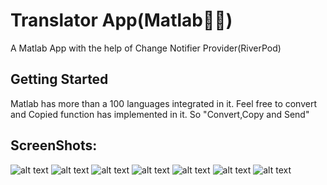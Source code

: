 # Translator App(Matlab🤔🤔)

A Matlab App with the help of Change Notifier Provider(RiverPod)

## Getting Started

Matlab has more than a 100 languages integrated in it. Feel free to convert and Copied function has implemented in it. So "Convert,Copy and Send"

## ScreenShots:

![alt text](assets/images/first.jpg)
![alt text](assets/images/second.jpg)
![alt text](assets/images/third.jpg)
![alt text](assets/images/fourth.jpg)
![alt text](assets/images/fifth.jpg)
![alt text](assets/images/sixth.jpg)
![alt text](assets/images/Seventh.jpg)
